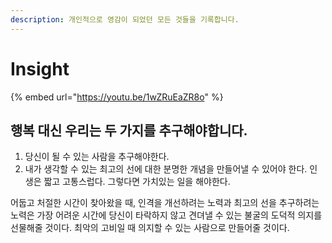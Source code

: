 ```yaml
---
description: 개인적으로 영감이 되었던 모든 것들을 기록합니다.
---
```


# Insight

{% embed url="https://youtu.be/1wZRuEaZR8o" %}

## 행복 대신 우리는 두 가지를 추구해야합니다.&#x20;

1. 당신이 될 수 있는 사람을 추구해야한다.&#x20;
2. 내가 생각할 수 있는 최고의 선에 대한 분명한 개념을 만들어낼 수 있어야 한다. 인생은 짧고 고통스럽다. 그렇다면 가치있는 일을 해야한다.&#x20;

어둡고 처절한 시간이 찾아왔을 때, 인격을 개선하려는 노력과 최고의 선을 추구하려는 노력은 가장 어려운 시간에 당신이 타락하지 않고 견뎌낼 수 있는 불굴의 도덕적 의지를 선물해줄 것이다. 최악의 고비일 때 의지할 수 있는 사람으로 만들어줄 것이다.&#x20;
